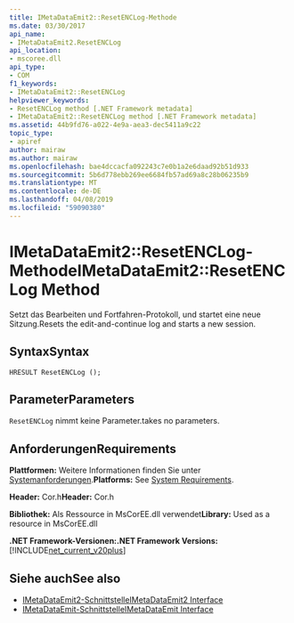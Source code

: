 ```yaml
---
title: IMetaDataEmit2::ResetENCLog-Methode
ms.date: 03/30/2017
api_name:
- IMetaDataEmit2.ResetENCLog
api_location:
- mscoree.dll
api_type:
- COM
f1_keywords:
- IMetaDataEmit2::ResetENCLog
helpviewer_keywords:
- ResetENCLog method [.NET Framework metadata]
- IMetaDataEmit2::ResetENCLog method [.NET Framework metadata]
ms.assetid: 44b9fd76-a022-4e9a-aea3-dec5411a9c22
topic_type:
- apiref
author: mairaw
ms.author: mairaw
ms.openlocfilehash: bae4dccacfa092243c7e0b1a2e6daad92b51d933
ms.sourcegitcommit: 5b6d778ebb269ee6684fb57ad69a8c28b06235b9
ms.translationtype: MT
ms.contentlocale: de-DE
ms.lasthandoff: 04/08/2019
ms.locfileid: "59090380"
---
```

# <a name="imetadataemit2resetenclog-method"></a><span data-ttu-id="e21e8-102">IMetaDataEmit2::ResetENCLog-Methode</span><span class="sxs-lookup"><span data-stu-id="e21e8-102">IMetaDataEmit2::ResetENCLog Method</span></span>
<span data-ttu-id="e21e8-103">Setzt das Bearbeiten und Fortfahren-Protokoll, und startet eine neue Sitzung.</span><span class="sxs-lookup"><span data-stu-id="e21e8-103">Resets the edit-and-continue log and starts a new session.</span></span>  
  
## <a name="syntax"></a><span data-ttu-id="e21e8-104">Syntax</span><span class="sxs-lookup"><span data-stu-id="e21e8-104">Syntax</span></span>  
  
```  
HRESULT ResetENCLog ();  
```  
  
## <a name="parameters"></a><span data-ttu-id="e21e8-105">Parameter</span><span class="sxs-lookup"><span data-stu-id="e21e8-105">Parameters</span></span>  
 `ResetENCLog` <span data-ttu-id="e21e8-106">nimmt keine Parameter.</span><span class="sxs-lookup"><span data-stu-id="e21e8-106">takes no parameters.</span></span>  
  
## <a name="requirements"></a><span data-ttu-id="e21e8-107">Anforderungen</span><span class="sxs-lookup"><span data-stu-id="e21e8-107">Requirements</span></span>  
 <span data-ttu-id="e21e8-108">**Plattformen:** Weitere Informationen finden Sie unter [Systemanforderungen](../../../../docs/framework/get-started/system-requirements.md).</span><span class="sxs-lookup"><span data-stu-id="e21e8-108">**Platforms:** See [System Requirements](../../../../docs/framework/get-started/system-requirements.md).</span></span>  
  
 <span data-ttu-id="e21e8-109">**Header:** Cor.h</span><span class="sxs-lookup"><span data-stu-id="e21e8-109">**Header:** Cor.h</span></span>  
  
 <span data-ttu-id="e21e8-110">**Bibliothek:** Als Ressource in MsCorEE.dll verwendet</span><span class="sxs-lookup"><span data-stu-id="e21e8-110">**Library:** Used as a resource in MsCorEE.dll</span></span>  
  
 **<span data-ttu-id="e21e8-111">.NET Framework-Versionen:</span><span class="sxs-lookup"><span data-stu-id="e21e8-111">.NET Framework Versions:</span></span>** [!INCLUDE[net_current_v20plus](../../../../includes/net-current-v20plus-md.md)]  
  
## <a name="see-also"></a><span data-ttu-id="e21e8-112">Siehe auch</span><span class="sxs-lookup"><span data-stu-id="e21e8-112">See also</span></span>

- [<span data-ttu-id="e21e8-113">IMetaDataEmit2-Schnittstelle</span><span class="sxs-lookup"><span data-stu-id="e21e8-113">IMetaDataEmit2 Interface</span></span>](../../../../docs/framework/unmanaged-api/metadata/imetadataemit2-interface.md)
- [<span data-ttu-id="e21e8-114">IMetaDataEmit-Schnittstelle</span><span class="sxs-lookup"><span data-stu-id="e21e8-114">IMetaDataEmit Interface</span></span>](../../../../docs/framework/unmanaged-api/metadata/imetadataemit-interface.md)
